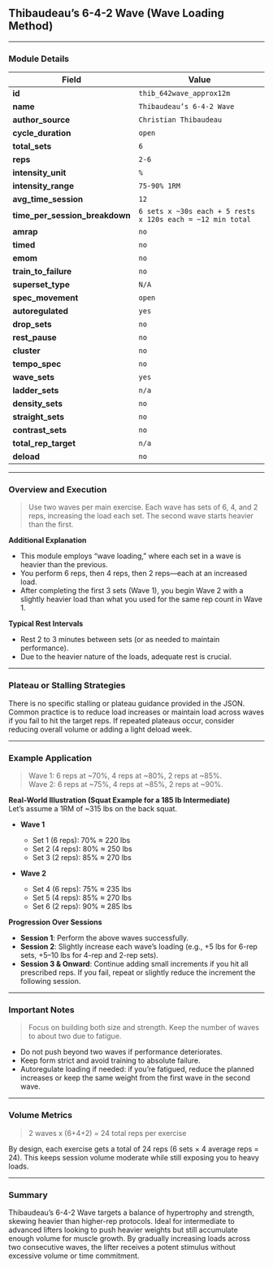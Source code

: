 ## Thibaudeau’s 6-4-2 Wave (Wave Loading Method)

---

### Module Details

| Field                          | Value                                                      |
| ------------------------------ | ---------------------------------------------------------- |
| **id**                         | `thib_642wave_approx12m`                                   |
| **name**                       | `Thibaudeau’s 6-4-2 Wave`                                  |
| **author_source**              | `Christian Thibaudeau`                                     |
| **cycle_duration**             | `open`                                                     |
| **total_sets**                 | `6`                                                        |
| **reps**                       | `2-6`                                                      |
| **intensity_unit**             | `%`                                                        |
| **intensity_range**            | `75-90% 1RM`                                               |
| **avg_time_session**           | `12`                                                       |
| **time_per_session_breakdown** | `6 sets x ~30s each + 5 rests x 120s each = ~12 min total` |
| **amrap**                      | `no`                                                       |
| **timed**                      | `no`                                                       |
| **emom**                       | `no`                                                       |
| **train_to_failure**           | `no`                                                       |
| **superset_type**              | `N/A`                                                      |
| **spec_movement**              | `open`                                                     |
| **autoregulated**              | `yes`                                                      |
| **drop_sets**                  | `no`                                                       |
| **rest_pause**                 | `no`                                                       |
| **cluster**                    | `no`                                                       |
| **tempo_spec**                 | `no`                                                       |
| **wave_sets**                  | `yes`                                                      |
| **ladder_sets**                | `n/a`                                                      |
| **density_sets**               | `no`                                                       |
| **straight_sets**              | `no`                                                       |
| **contrast_sets**              | `no`                                                       |
| **total_rep_target**           | `n/a`                                                      |
| **deload**                     | `no`                                                       |

---

### Overview and Execution

> Use two waves per main exercise. Each wave has sets of 6, 4, and 2 reps, increasing the load each set. The second wave starts heavier than the first.

**Additional Explanation**

- This module employs “wave loading,” where each set in a wave is heavier than the previous.
- You perform 6 reps, then 4 reps, then 2 reps—each at an increased load.
- After completing the first 3 sets (Wave 1), you begin Wave 2 with a slightly heavier load than what you used for the same rep count in Wave 1.

**Typical Rest Intervals**

- Rest 2 to 3 minutes between sets (or as needed to maintain performance).
- Due to the heavier nature of the loads, adequate rest is crucial.

---

### Plateau or Stalling Strategies

There is no specific stalling or plateau guidance provided in the JSON. Common practice is to reduce load increases or maintain load across waves if you fail to hit the target reps. If repeated plateaus occur, consider reducing overall volume or adding a light deload week.

---

### Example Application

> Wave 1: 6 reps at ~70%, 4 reps at ~80%, 2 reps at ~85%.  
> Wave 2: 6 reps at ~75%, 4 reps at ~85%, 2 reps at ~90%.

**Real-World Illustration (Squat Example for a 185 lb Intermediate)**  
Let’s assume a 1RM of ~315 lbs on the back squat.

- **Wave 1**
    
    - Set 1 (6 reps): 70% ≈ 220 lbs
    - Set 2 (4 reps): 80% ≈ 250 lbs
    - Set 3 (2 reps): 85% ≈ 270 lbs
- **Wave 2**
    
    - Set 4 (6 reps): 75% ≈ 235 lbs
    - Set 5 (4 reps): 85% ≈ 270 lbs
    - Set 6 (2 reps): 90% ≈ 285 lbs

**Progression Over Sessions**

- **Session 1**: Perform the above waves successfully.
- **Session 2**: Slightly increase each wave’s loading (e.g., +5 lbs for 6-rep sets, +5–10 lbs for 4-rep and 2-rep sets).
- **Session 3 & Onward**: Continue adding small increments if you hit all prescribed reps. If you fail, repeat or slightly reduce the increment the following session.

---

### Important Notes

> Focus on building both size and strength. Keep the number of waves to about two due to fatigue.

- Do not push beyond two waves if performance deteriorates.
- Keep form strict and avoid training to absolute failure.
- Autoregulate loading if needed: if you’re fatigued, reduce the planned increases or keep the same weight from the first wave in the second wave.

---

### Volume Metrics

> 2 waves x (6+4+2) = 24 total reps per exercise

By design, each exercise gets a total of 24 reps (6 sets × 4 average reps = 24). This keeps session volume moderate while still exposing you to heavy loads.

---

### Summary

Thibaudeau’s 6-4-2 Wave targets a balance of hypertrophy and strength, skewing heavier than higher-rep protocols. Ideal for intermediate to advanced lifters looking to push heavier weights but still accumulate enough volume for muscle growth. By gradually increasing loads across two consecutive waves, the lifter receives a potent stimulus without excessive volume or time commitment.